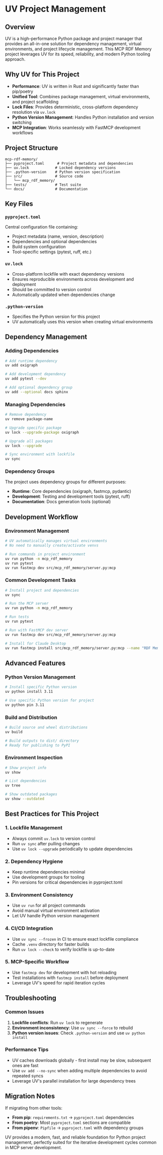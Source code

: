 # UV Project Management

## Overview

UV is a high-performance Python package and project manager that provides an all-in-one solution for dependency management, virtual environments, and project lifecycle management. This MCP RDF Memory project leverages UV for its speed, reliability, and modern Python tooling approach.

## Why UV for This Project

- **Performance**: UV is written in Rust and significantly faster than pip/poetry
- **Unified Tool**: Combines package management, virtual environments, and project scaffolding
- **Lock Files**: Provides deterministic, cross-platform dependency resolution via `uv.lock`
- **Python Version Management**: Handles Python installation and version switching
- **MCP Integration**: Works seamlessly with FastMCP development workflows

## Project Structure

```
mcp-rdf-memory/
├── pyproject.toml      # Project metadata and dependencies
├── uv.lock            # Locked dependency versions
├── .python-version    # Python version specification
├── src/               # Source code
│   └── mcp_rdf_memory/
├── tests/             # Test suite
└── docs/              # Documentation
```

## Key Files

### `pyproject.toml`
Central configuration file containing:
- Project metadata (name, version, description)
- Dependencies and optional dependencies
- Build system configuration
- Tool-specific settings (pytest, ruff, etc.)

### `uv.lock`
- Cross-platform lockfile with exact dependency versions
- Ensures reproducible environments across development and deployment
- Should be committed to version control
- Automatically updated when dependencies change

### `.python-version`
- Specifies the Python version for this project
- UV automatically uses this version when creating virtual environments

## Dependency Management

### Adding Dependencies
```bash
# Add runtime dependency
uv add oxigraph

# Add development dependency
uv add pytest --dev

# Add optional dependency group
uv add --optional docs sphinx
```

### Managing Dependencies
```bash
# Remove dependency
uv remove package-name

# Upgrade specific package
uv lock --upgrade-package oxigraph

# Upgrade all packages
uv lock --upgrade

# Sync environment with lockfile
uv sync
```

### Dependency Groups
The project uses dependency groups for different purposes:
- **Runtime**: Core dependencies (oxigraph, fastmcp, pydantic)
- **Development**: Testing and development tools (pytest, ruff)
- **Documentation**: Docs generation tools (optional)

## Development Workflow

### Environment Management
```bash
# UV automatically manages virtual environments
# No need to manually create/activate venvs

# Run commands in project environment
uv run python -m mcp_rdf_memory
uv run pytest
uv run fastmcp dev src/mcp_rdf_memory/server.py:mcp
```

### Common Development Tasks
```bash
# Install project and dependencies
uv sync

# Run the MCP server
uv run python -m mcp_rdf_memory

# Run tests
uv run pytest

# Run with FastMCP dev server
uv run fastmcp dev src/mcp_rdf_memory/server.py:mcp

# Install for Claude Desktop
uv run fastmcp install src/mcp_rdf_memory/server.py:mcp --name "RDF Memory"
```

## Advanced Features

### Python Version Management
```bash
# Install specific Python version
uv python install 3.11

# Use specific Python version for project
uv python pin 3.11
```

### Build and Distribution
```bash
# Build source and wheel distributions
uv build

# Build outputs to dist/ directory
# Ready for publishing to PyPI
```

### Environment Inspection
```bash
# Show project info
uv show

# List dependencies
uv tree

# Show outdated packages
uv show --outdated
```

## Best Practices for This Project

### 1. Lockfile Management
- Always commit `uv.lock` to version control
- Run `uv sync` after pulling changes
- Use `uv lock --upgrade` periodically to update dependencies

### 2. Dependency Hygiene
- Keep runtime dependencies minimal
- Use development groups for tooling
- Pin versions for critical dependencies in pyproject.toml

### 3. Environment Consistency
- Use `uv run` for all project commands
- Avoid manual virtual environment activation
- Let UV handle Python version management

### 4. CI/CD Integration
- Use `uv sync --frozen` in CI to ensure exact lockfile compliance
- Cache `.venv` directory for faster builds
- Run `uv lock --check` to verify lockfile is up-to-date

### 5. MCP-Specific Workflow
- Use `fastmcp dev` for development with hot reloading
- Test installations with `fastmcp install` before deployment
- Leverage UV's speed for rapid iteration cycles

## Troubleshooting

### Common Issues
1. **Lockfile conflicts**: Run `uv lock` to regenerate
2. **Environment inconsistency**: Use `uv sync --force` to rebuild
3. **Python version issues**: Check `.python-version` and use `uv python install`

### Performance Tips
- UV caches downloads globally - first install may be slow, subsequent ones are fast
- Use `uv add --no-sync` when adding multiple dependencies to avoid repeated syncs
- Leverage UV's parallel installation for large dependency trees

## Migration Notes

If migrating from other tools:
- **From pip**: `requirements.txt` → `pyproject.toml` dependencies
- **From poetry**: Most `pyproject.toml` sections are compatible
- **From pipenv**: `Pipfile` → `pyproject.toml` with dependency groups

UV provides a modern, fast, and reliable foundation for Python project management, perfectly suited for the iterative development cycles common in MCP server development.